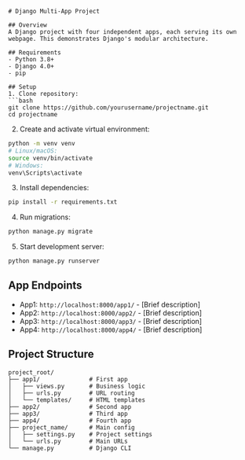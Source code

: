 ```
# Django Multi-App Project

## Overview
A Django project with four independent apps, each serving its own webpage. This demonstrates Django's modular architecture.

## Requirements
- Python 3.8+
- Django 4.0+
- pip

## Setup
1. Clone repository:
```bash
git clone https://github.com/yourusername/projectname.git
cd projectname
```

2. Create and activate virtual environment:
```bash
python -m venv venv
# Linux/macOS:
source venv/bin/activate
# Windows:
venv\Scripts\activate
```

3. Install dependencies:
```bash
pip install -r requirements.txt
```

4. Run migrations:
```bash
python manage.py migrate
```

5. Start development server:
```bash
python manage.py runserver
```

## App Endpoints
- App1: `http://localhost:8000/app1/` - [Brief description]
- App2: `http://localhost:8000/app2/` - [Brief description]
- App3: `http://localhost:8000/app3/` - [Brief description]
- App4: `http://localhost:8000/app4/` - [Brief description]

## Project Structure
```
project_root/
├── app1/              # First app
│   ├── views.py       # Business logic
│   ├── urls.py        # URL routing
│   └── templates/     # HTML templates
├── app2/              # Second app
├── app3/              # Third app
├── app4/              # Fourth app
├── project_name/      # Main config
│   ├── settings.py    # Project settings
│   └── urls.py        # Main URLs
└── manage.py          # Django CLI
```
